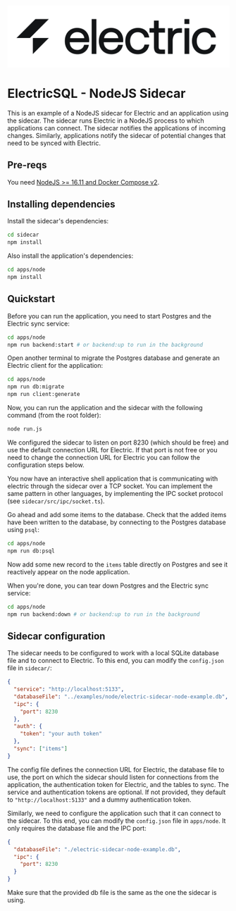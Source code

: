<a href="https://electric-sql.com">
  <picture>
    <source media="(prefers-color-scheme: dark)"
        srcset="https://raw.githubusercontent.com/electric-sql/meta/main/identity/ElectricSQL-logo-light-trans.svg"
    />
    <source media="(prefers-color-scheme: light)"
        srcset="https://raw.githubusercontent.com/electric-sql/meta/main/identity/ElectricSQL-logo-black.svg"
    />
    <img alt="ElectricSQL logo"
        src="https://raw.githubusercontent.com/electric-sql/meta/main/identity/ElectricSQL-logo-black.svg"
    />
  </picture>
</a>

# ElectricSQL - NodeJS Sidecar

This is an example of a NodeJS sidecar for Electric and an application using the sidecar.
The sidecar runs Electric in a NodeJS process to which applications can connect.
The sidecar notifies the applications of incoming changes.
Similarly, applications notify the sidecar of potential changes that need to be synced with Electric.

## Pre-reqs

You need [NodeJS >= 16.11 and Docker Compose v2](https://electric-sql.com/docs/usage/installation/prereqs).

## Installing dependencies

Install the sidecar's dependencies:
```sh
cd sidecar
npm install
```

Also install the application's dependencies:
```sh
cd apps/node
npm install
```

## Quickstart

Before you can run the application, you need to start Postgres and the Electric sync service:
```sh
cd apps/node
npm run backend:start # or backend:up to run in the background
```

Open another terminal to migrate the Postgres database and generate an Electric client for the application: 
```sh
cd apps/node
npm run db:migrate
npm run client:generate
```

Now, you can run the application and the sidecar with the following command (from the root folder):
```sh
node run.js
```

We configured the sidecar to listen on port 8230 (which should be free) and use the default connection URL for Electric. If that port is not free or you need to change the connection URL for Electric you can follow the configuration steps below.

You now have an interactive shell application that is communicating with electric through the sidecar over a TCP socket. You can implement the same pattern in other languages, by implementing the IPC socket protocol (see ```sidecar/src/ipc/socket.ts```).

Go ahead and add some items to the database. Check that the added items have been written to the database, by connecting to the Postgres database using `psql`:

```sh
cd apps/node
npm run db:psql
```

Now add some new record to the `items` table directly on Postgres and see it reactively appear on the node application.

When you're done, you can tear down Postgres and the Electric sync service:

```sh
cd apps/node
npm run backend:down # or backend:up to run in the background
```

## Sidecar configuration

The sidecar needs to be configured to work with a local SQLite database file and to connect to Electric.
To this end, you can modify the `config.json` file in `sidecar/`:
```json
{
  "service": "http://localhost:5133",
  "databaseFile": "../examples/node/electric-sidecar-node-example.db",
  "ipc": {
    "port": 8230
  },
  "auth": {
    "token": "your auth token"
  },
  "sync": ["items"]
}
```

The config file defines the connection URL for Electric, the database file to use, the port on which the sidecar should listen for connections from the application, the authentication token for Electric, and the tables to sync. The service and authentication tokens are optional. If not provided, they default to `"http://localhost:5133"` and a dummy authentication token.

Similarly, we need to configure the application such that it can connect to the sidecar.
To this end, you can modify the `config.json` file in `apps/node`. It only requires the database file and the IPC port:
```json
{
  "databaseFile": "./electric-sidecar-node-example.db",
  "ipc": {
    "port": 8230
  }
}
```

Make sure that the provided db file is the same as the one the sidecar is using.
